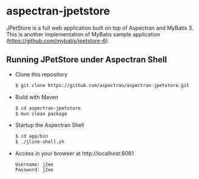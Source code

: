 aspectran-jpetstore
===================

JPetStore is a full web application built on top of Aspectran and MyBatis 3.  
This is another implementation of MyBatis sample application (https://github.com/mybatis/jpetstore-6).

## Running JPetStore under Aspectran Shell

- Clone this repository

  ```bash
  $ git clone https://github.com/aspectran/aspectran-jpetstore.git
  ```

- Build with Maven

  ```bash
  $ cd aspectran-jpetstore
  $ mvn clean package
  ```

- Startup the Aspectran Shell

  ```bash
  $ cd app/bin
  $ ./jline-shell.sh
  ```

- Access in your browser at http://localhost:8081

  ```
  Username: j2ee  
  Password: j2ee
  ```
